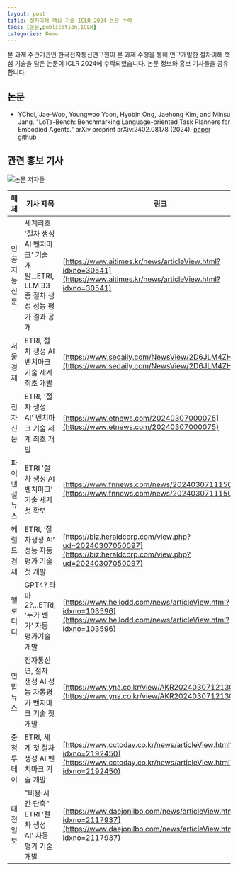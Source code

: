 ```yaml
---
layout: post
title: 절차이해 핵심 기술 ICLR 2024 논문 수락
tags: [논문,publication,ICLR]
categories: Demo
---
```


본 과제 주관기관인 한국전자통신연구원이 본 과제 수행을 통해 연구개발한 절차이해 핵심 기술을 담은 논문이 ICLR 2024에 수락되였습니다. 논문 정보와 홍보 기사들을 공유합니다.

## 논문
- YChoi, Jae-Woo, Youngwoo Yoon, Hyobin Ong, Jaehong Kim, and Minsu Jang. "LoTa-Bench: Benchmarking Language-oriented Task Planners for Embodied Agents." arXiv preprint arXiv:2402.08178 (2024). [paper](https://openreview.net/forum?id=ADSxCpCu9s) [github](https://github.com/lbaa2022/LLMTaskPlanning)

## 관련 홍보 기사

![논문 저자들](https://img.etnews.com/news/article/2024/03/07/news-p.v1.20240307.7cbdbf360daa46709dc1f271e92ab41b_P1.jpg)

**매체** | **기사 제목** | **링크**
------- | -------- | --------
인공지능신문 | 세계최초 '절차 생성 AI 벤치마크' 기술 개발...ETRI, LLM 33종 절차 생성 성능 평가 결과 공개 | [https://www.aitimes.kr/news/articleView.html?idxno=30541](https://www.aitimes.kr/news/articleView.html?idxno=30541)
서울경제 | ETRI, 절차 생성 AI 벤치마크 기술 세계 최초 개발 | [https://www.sedaily.com/NewsView/2D6JLM4ZHJ](https://www.sedaily.com/NewsView/2D6JLM4ZHJ)
전자신문 | ETRI, '절차 생성 AI' 벤치마크 기술 세계 최초 개발 | [https://www.etnews.com/20240307000075](https://www.etnews.com/20240307000075)
파이낸셜뉴스 | ETRI '절차 생성 AI 벤치마크' 기술 세계 첫 확보 | [https://www.fnnews.com/news/202403071115063525](https://www.fnnews.com/news/202403071115063525)
헤럴드경제 | ETRI, ‘절차생성 AI’ 성능 자동평가 기술 첫 개발 | [https://biz.heraldcorp.com/view.php?ud=20240307050097](https://biz.heraldcorp.com/view.php?ud=20240307050097)
헬로디디 | GPT4? 라마2?...ETRI, '누가 쎈가' 자동 평가기술 개발 | [https://www.hellodd.com/news/articleView.html?idxno=103596](https://www.hellodd.com/news/articleView.html?idxno=103596)
연합뉴스 | 전자통신연, 절차 생성 AI 성능 자동평가 벤치마크 기술 첫 개발 | [https://www.yna.co.kr/view/AKR20240307121300063](https://www.yna.co.kr/view/AKR20240307121300063)
충청투데이 | ETRI, 세계 첫 절차 생성 AI 벤치마크 기술 개발 | [https://www.cctoday.co.kr/news/articleView.html?idxno=2192450](https://www.cctoday.co.kr/news/articleView.html?idxno=2192450)
대전일보 | "비용·시간 단축" ETRI '절차 생성 AI' 자동 평가 기술 개발 | [https://www.daejonilbo.com/news/articleView.html?idxno=2117937](https://www.daejonilbo.com/news/articleView.html?idxno=2117937)
